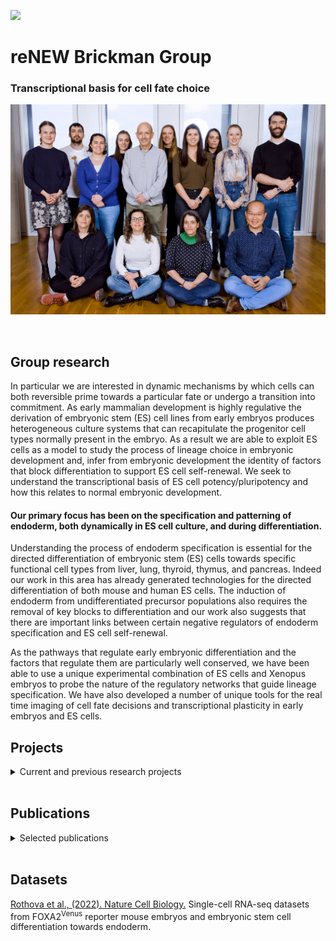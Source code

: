 ![](https://github.com/user/READMEbanner.png) 

# reNEW Brickman Group
### Transcriptional basis for cell fate choice
![](Brickman1.jpg)

<br>

## Group research
In particular we are interested in dynamic mechanisms by which cells can both reversible prime towards a particular fate or undergo a transition into commitment. As early mammalian development is highly regulative the derivation of embryonic stem (ES) cell lines from early embryos produces heterogeneous culture systems that can recapitulate the progenitor cell types normally present in the embryo. As a result we are able to exploit ES cells as a model to study the process of lineage choice in embryonic development and, infer from embryonic development the identity of factors that block differentiation to support ES cell self-renewal. We seek to understand the transcriptional basis of ES cell potency/pluripotency and how this relates to normal embryonic development.

#### Our primary focus has been on the specification and patterning of endoderm, both dynamically in ES cell culture, and during differentiation.

Understanding the process of endoderm specification is essential for the directed differentiation of embryonic stem (ES) cells towards specific functional cell types from liver, lung, thyroid, thymus, and pancreas. Indeed our work in this area has already generated technologies for the directed differentiation of both mouse and human ES cells. The induction of endoderm from undifferentiated precursor populations also requires the removal of key blocks to differentiation and our work also suggests that there are important links between certain negative regulators of endoderm specification and ES cell self-renewal.

As the pathways that regulate early embryonic differentiation and the factors that regulate them are particularly well conserved, we have been able to use a unique experimental combination of ES cells and Xenopus embryos to probe the nature of the regulatory networks that guide lineage specification. We have also developed a number of unique tools for the real time imaging of cell fate decisions and transcriptional plasticity in early embryos and ES cells.
<br>

## Projects
<details>
  <summary> Current and previous research projects </summary>
<br>


#### Extrinsic Signals that Regulate Lineage Priming in ES cells
We have found that ES cells are composed of two populations of self-renewing and dynamically interconverting populations of early epiblast and primitive endoderm progenitors. We are interested in the signals that drive cells from one state to another and, signals that block cells, from a primed endoderm state, from entering differentiation. We are involved with a number of collaborative projects directed at collecting quantitative real time data to understand these processes.

#### Intrinsic Factors Regulating Heterogeneity and Self Renewal in ES cells
We have observed that the expression of a large number of early endoderm and epiblast genes change as ES cells transit between an early epiblast and endoderm state. We are interested in the transcriptional mechanisms that regulate this reversible lineage priming.

#### Function of the Conserved Transcription Factor Network Downstream of Oct4
We have identified a set of targets regulated by Oct4 and its homologues in Xenopus. We are interested in the means by which these factors regulate differentiation.
 
#### Transcriptional Basis for Lineage Specification in Endoderm
We have been using a number of genomewide technologies to characterise the changes transcription factor and RNA polymerase binding associated with specific precursor populations during the progressive specification of endoderm from pluripotent ES cells. We are particularly interested in the means by which signalling pathways impact on the progressive specification of transcription factor networks.
  
#### Polarity, Self Renewal and Differentiation
We have found that one of the major effectors of Fgf signalling during ES cell differentiation towards endoderm is remodelling of the extra-cellular matrix. This matrix is able to pattern naïve endoderm at the same time as inducing polarised endodermal epithelia. We are interested in the means by adhesive information is input into transcriptional programs. We have also associated the regulation of cellular adhesion with the Oct4 target network and are interested in how changes in cellular adhesion impact on cellular potency and commitment.

<br >
  
### Previous Achievements

#### Revised Definitions of Pluripotency based on Low Level Dynamic Changes in Transcriptional States Associated with Cell Fate Choice in ES cells. 
We have developed a series of highly sensitive fluorescent reporter ES cell lines that have enabled us to define functionally distinct populations of self-renewing ES cells (Canham link, recent Current Opinions paper). These reporters employ a reiterated IRES sequence that functions as a translational amplifier to drive the expression of highly sensitive fluorescent proteins cells (see both Tsakiridis et al, NAR 2009 and Canham et al, PLoS Biol 2010) to give a highly sensitive and dynamic read out of lineage primed states in single cells.

#### A Model for Endoderm Induction and Expansion
We have established a number of additional fluorescent reporter ES cell lines alongside defined in vitro systems for embryonic differentiation. We have been able to derive, purify and expand defined anterior endoderm using these reporters. We were able to successfully expand ES cell derived endoderm for multiple passages and use our in vitro model system to uncover a new role for Fgf signalling during endoderm specification. (Morrison et al, Cell Stem Cell 2008, Livigni et al Curr Protocols In Stem Cell Biol, 2009).

#### A Defined and Conserved Oct4 Target Network
We have shown that the activity of Oct4, an essential ES cell transcription factor, is conserved in evolution and related to the activation of a conserved program of gene expression that suppresses differentiation and commitment in early development (Morrison and Brickman, Dev 2006, Hammachi et al, Cell Reporter 2012).


</details>

<br>

## Publications
<details>
  <summary> Selected publications </summary>
<br>

Rothová, M. M., Nielsen, A. V., Proks, M., Wong, Y. F., Riveiro, A. R., Linneberg-Agerholm, M., David, E., Amit, I., Trusina, A., and Brickman, J. M. **(2022)**. [Identification of the central intermediate in the extra-embryonic to embryonic endoderm transition through single-cell transcriptomics](https://www.nature.com/articles/s41556-022-00923-x). _Nature Cell Biology_, doi: 10.1038/s41556-022-00923-x.

Hamilton, W.B., Mosesson, Y., Monteiro, R.S., Emdal, K.B., Knudsen, T.E., Francavilla, C., Barkai, N., Olsen, J.V. and Brickman, J.M. **(2019)**. [Dynamic lineage priming is driven via direct enhancer regulation by ERK](https://www.nature.com/articles/s41586-019-1732-z). _Nature_, doi: 10.1038/s41586-019-1732-z.

Weinert, B.T., Narita, T., Satpathy, S., Srinivasan, B., Hansen, B.K., Scholz, C., Hamilton, W.B., Zucconi, B.E., Wang, W.W., Liu, W.R., Brickman, J.M., Kesicki, E.A., Lai, A., Bromberg, K.D., Cole, P.A., and Choudhary, C. **(2018)**. [Time-Resolved Analysis Reveals Rapid Dynamics and Broad Scope of the CBP/p300 Acetylome](https://www.sciencedirect.com/science/article/pii/S0092867418305269?via%3Dihub). _Cell_ 174, 231-244.e212, doi:10.1016/j.cell.2018.04.033.

Anderson, K.G.V., Hamilton, W.B., Roske, F.V., Azad, A., Knudsen, T.E., Canham, M.A., Forrester, L.M., and Brickman, J.M. **(2017)**. [Insulin fine-tunes self-renewal pathways governing naive pluripotency and extra-embryonic endoderm](https://www.nature.com/articles/ncb3617). _Nature Cell Biology_ 19, 1164-1177, doi:10.1038/ncb3617.

Nissen, S.B., Perera, M., Gonzalez, J.M., Morgani, S.M., Jensen, M.H., Sneppen, K., Brickman, J.M.*, and Trusina, A.* **(2017)**. [Four simple rules that are sufficient to generate the mammalian blastocyst](https://journals.plos.org/plosbiology/article?id=10.1371/journal.pbio.2000737). _PLoS Biol_ 15, e2000737, doi:10.1371/journal.pbio.2000737.  *joint senior author

Migueles, R.P., Shaw, L., Rodrigues, N.P., May, G., Henseleit, K., Anderson, K.G., Goker, H., Jones, C.M., de Bruijn, M.F., Brickman, J.M., and Enver, T. **(2017)**. [Transcriptional regulation of Hhex in hematopoiesis and hematopoietic stem cell ontogeny](https://www.sciencedirect.com/science/article/pii/S0012160616306388?via%3Dihub). _Developmental Biology_ 424, 236-245, doi:10.1016/j.ydbio.2016.12.021.

Illingworth, R.S., Hölzenspies, J.J., Roske, F.V., Bickmore, W.A., and Brickman, J.M. **(2016)**. [Polycomb enables primitive endoderm lineage priming in embryonic stem cells](https://elifesciences.org/articles/14926). _Elife_ 5, doi:10.7554/eLife.14926.

Martin Gonzalez, J., Morgani, S.M., Bone, R.A., Bonderup, K., Abelchian, S., Brakebusch, C., and Brickman, J.M. **(2016)**. [Embryonic Stem Cell Culture Conditions Support Distinct States Associated with Different Developmental Stages and Potency](https://www.sciencedirect.com/science/article/pii/S2213671116301333?via%3Dihub). _Stem Cell Reports_ 7, 177-191, doi:10.1016/j.stemcr.2016.07.009.
</details>

<br>

## Datasets
[Rothova et al., (2022). Nature Cell Biology.](https://zenodo.org/record/6566016#.ZFoIu9JBxhF) Single-cell RNA-seq datasets from FOXA2<sup>Venus</sup> reporter mouse embryos and embryonic stem cell differentiation towards endoderm.

